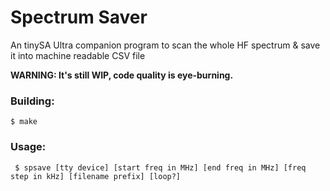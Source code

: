 # Spectrum Saver

An tinySA Ultra companion program to scan the whole HF spectrum & save it into machine readable CSV file

**WARNING: It's still WIP, code quality is eye-burning.**

### Building:

```shell
$ make
```

### Usage:

```shell
 $ spsave [tty device] [start freq in MHz] [end freq in MHz] [freq step in kHz] [filename prefix] [loop?]
```

